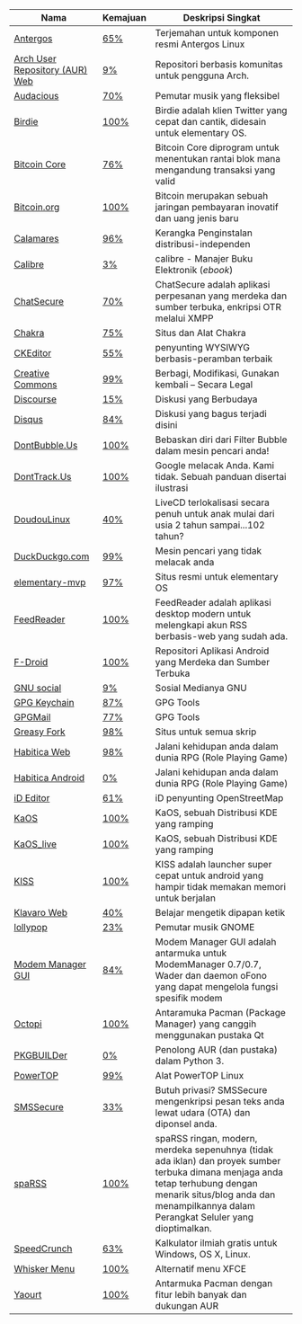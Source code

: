 | Nama | Kemajuan | Deskripsi Singkat|
| --- | :--- | --- |
| [Antergos](https://antergos.com/) | [65%](https://www.transifex.com/faidoc/antergos/) | Terjemahan untuk komponen resmi Antergos Linux |
| [Arch User Repository (AUR) Web](https://projects.archlinux.org/aurweb.git/) | [9%](https://www.transifex.com/lfleischer/aur/) | Repositori berbasis komunitas untuk pengguna Arch. |
| [Audacious](http://audacious-media-player.org/) | [70%](https://www.transifex.com/jlindgren/audacious/) | Pemutar musik yang fleksibel |
| [Birdie](http://www.birdieapp.eu/) | [100%](https://www.transifex.com/ivonunes/birdie/) | Birdie adalah klien Twitter yang cepat dan cantik, didesain untuk elementary OS. |
| [Bitcoin Core](https://www.transifex.com/bitcoin/bitcoin/) | [76%](https://www.transifex.com/bitcoin/bitcoin/) | Bitcoin Core diprogram untuk menentukan rantai blok mana mengandung transaksi yang valid |
| [Bitcoin.org](http://bitcoin.org/) | [100%](https://www.transifex.com/bitcoinorg/bitcoinorg/) | Bitcoin merupakan sebuah jaringan pembayaran inovatif dan uang jenis baru |
| [Calamares](https://calamares.io/) | [96%](https://www.transifex.com/calamares/calamares/) | Kerangka Penginstalan distribusi-independen |
| [Calibre](http://calibre-ebook.com/) | [3%](https://www.transifex.com/calibre/calibre/) | calibre - Manajer Buku Elektronik (*ebook*) |
| [ChatSecure](https://chatsecure.org/) | [70%](https://www.transifex.com/chrisballinger/chatsecure/) | ChatSecure adalah aplikasi perpesanan yang merdeka dan sumber terbuka, enkripsi OTR melalui XMPP |
| [Chakra](http://chakraos.org/) | [75%](https://www.transifex.com/gallaecio/chakra/) | Situs dan Alat Chakra |
| [CKEditor](http://ckeditor.com/) | [55%](https://www.transifex.com/ckeditor/ckeditor/) | penyunting WYSIWYG berbasis-peramban terbaik |
| [Creative Commons](http://creativecommons.org/) | [99%](https://www.transifex.com/nkinkade/CC/) | Berbagi, Modifikasi, Gunakan kembali – Secara Legal |
| [Discourse](http://www.discourse.org/) | [15%](https://www.transifex.com/discourse/discourse-org/) | Diskusi yang Berbudaya |
| [Disqus](https://disqus.com/) | [84%](https://www.transifex.com/disqus/disqus/) | Diskusi yang bagus terjadi disini |
| [DontBubble.Us](http://dontbubble.us/) | [100%](https://duck.co/translate) | Bebaskan diri dari Filter Bubble dalam mesin pencari anda! |
| [DontTrack.Us](http://donttrack.us/) | [100%](https://duck.co/translate) | Google melacak Anda. Kami tidak. Sebuah panduan disertai ilustrasi |
| [DoudouLinux](http://www.doudoulinux.org/web/english/index.html) | [40%](https://www.transifex.com/jmphilippe/doudoulinux/) | LiveCD terlokalisasi secara penuh untuk anak mulai dari usia 2 tahun sampai...102 tahun? |
| [DuckDuckgo.com](https://duckduckgo.com) | [99%](https://duck.co/translate) | Mesin pencari yang tidak melacak anda |
| [elementary-mvp](http://elementary.io/) | [97%](https://www.transifex.com/elementary/elementary-mvp/) | Situs resmi untuk elementary OS |
| [FeedReader](https://github.com/jangernert/FeedReader) | [100%](https://www.transifex.com/dev-feedreader/feedreader/) | FeedReader adalah aplikasi desktop modern untuk melengkapi akun RSS berbasis-web yang sudah ada. |
| [F-Droid](https://f-droid.org/) | [100%](https://hosted.weblate.org/projects/f-droid/f-droid/id/) | Repositori Aplikasi Android yang Merdeka dan Sumber Terbuka  |
| [GNU social](http://gnu.io/social/) | [9%](https://www.transifex.com/gnu-social/gnu-social/) | Sosial Medianya GNU |
| [GPG Keychain](https://gpgtools.org/) | [87%](https://www.transifex.com/gpgtools/GPGKeychain/) | GPG Tools |
| [GPGMail](https://gpgtools.org) | [77%](https://www.transifex.com/gpgtools/GPGMail/) | GPG Tools |
| [Greasy Fork](https://greasyfork.org/id) | [98%](https://www.transifex.com/greasy-fork/greasy-fork/) | Situs untuk semua skrip |
| [Habitica Web](https://habitica.com/) | [98%](https://www.transifex.com/habitrpg/habitrpg/) | Jalani kehidupan anda dalam dunia RPG (Role Playing Game) |
| [Habitica Android](https://habitica.com/) | [0%](https://www.transifex.com/habitrpg/habitica-android/) | Jalani kehidupan anda dalam dunia RPG (Role Playing Game) |
| [iD Editor](http://ideditor.com/) | [61%](https://www.transifex.com/ideditor/id-editor/) | iD penyunting OpenStreetMap |
| [KaOS](https://kaosx.us/) | [100%](https://www.transifex.com/kaos/kaos/) | KaOS, sebuah Distribusi KDE yang ramping |
| [KaOS_live](https://kaosx.us/) | [100%](https://www.transifex.com/kaos/kaos_live/) | KaOS, sebuah Distribusi KDE yang ramping |
| [KISS](http://kisslauncher.com/) | [100%](https://hosted.weblate.org/projects/kiss/strings/id/) | KISS adalah launcher super cepat untuk android yang hampir tidak memakan memori untuk berjalan |
| [Klavaro Web](http://klavaro.sourceforge.net/) | [40%](https://www.transifex.com/klavaro/klavaro/) | Belajar mengetik dipapan ketik |
| [lollypop](https://www.transifex.com/gnumdk/lollypop/) | [23%](https://www.transifex.com/gnumdk/lollypop/) | Pemutar musik GNOME |
| [Modem Manager GUI](http://linuxonly.ru/cms/page.php?7) | [84%](https://www.transifex.com/ethereal/modem-manager-gui/) | Modem Manager GUI adalah antarmuka untuk ModemManager 0.7/0.7, Wader dan daemon oFono yang dapat mengelola fungsi spesifik modem |
| [Octopi](https://octopiproject.wordpress.com/) | [100%](https://www.transifex.com/arnt/octopi/) | Antaramuka Pacman (Package Manager) yang canggih menggunakan pustaka Qt |
| [PKGBUILDer](http://pkgbuilder.rtfd.org/) | [0%](https://www.transifex.com/kwpolska/pkgbuilder/) | Penolong AUR (dan pustaka) dalam Python 3. |
| [PowerTOP](https://github.com/fenrus75/powertop) | [99%](https://www.transifex.com/ceferron/PowerTOP/) | Alat PowerTOP Linux |
| [SMSSecure](https://smssecure.org/) | [33%](https://www.transifex.com/smssecure/smssecure/) | Butuh privasi? SMSSecure mengenkripsi pesan teks anda lewat udara (OTA) dan diponsel anda. |
| [spaRSS](https://github.com/Etuldan/spaRSS) | [100%](https://hosted.weblate.org/projects/sparss/strings/id/) | spaRSS ringan, modern, merdeka sepenuhnya (tidak ada iklan) dan proyek sumber terbuka dimana menjaga anda tetap terhubung dengan menarik situs/blog anda dan menampilkannya dalam Perangkat Seluler yang dioptimalkan. |
| [SpeedCrunch](http://speedcrunch.org/) | [63%](https://www.transifex.com/heldercorreia/speedcrunch/) | Kalkulator ilmiah gratis untuk Windows, OS X, Linux. |
| [Whisker Menu](http://gottcode.org/xfce4-whiskermenu-plugin/) | [100%](https://www.transifex.com/gottcode/xfce4-whiskermenu-plugin/) | Alternatif menu XFCE |
| [Yaourt](https://archlinux.fr/yaourt-en) | [100%](https://www.transifex.com/archlinuxfr/yaourt/) | Antarmuka Pacman dengan fitur lebih banyak dan dukungan AUR |
